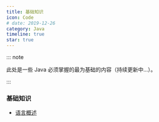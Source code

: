 ```yaml
---
title: 基础知识
icon: Code
# date: 2019-12-26
category: Java
timeline: true
star: true
---
```


::: note

此处是一些 Java 必须掌握的最为基础的内容（持续更新中...）。

:::

<!-- more -->

### 基础知识

- [语言概述](/notes/java/core/overview.md)
